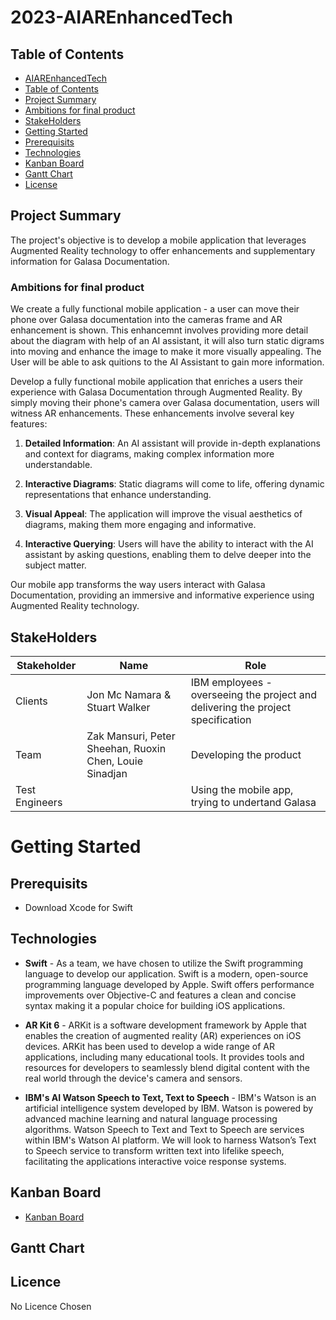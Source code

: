 # 2023-AIAREnhancedTech

## Table of Contents
  - [AIAREnhancedTech](#2023-AIAREnhancedTech)
  - [Table of Contents](#Table-of-Contents)
  - [Project Summary](#Project-Summary)
  - [Ambitions for final product](#Ambitions-for-final-product)
  - [StakeHolders](#StakeHolders)
  - [Getting Started](#Getting-Started)
  - [Prerequisits](#Prerequisits)
  - [Technologies](#Technologies)
  - [Kanban Board](#Kanban-Board)
  - [Gantt Chart](#Gantt-Chart)
  - [License](#License)

## Project Summary

The project's objective is to develop a mobile application that leverages Augmented Reality technology to offer enhancements and supplementary information for Galasa Documentation.

### Ambitions for final product

We create a fully functional mobile application - a user can move their phone over Galasa documentation into the cameras frame and AR enhancement is shown. This enhancemnt involves providing more detail about the diagram with help of an AI assistant, it will also turn static digrams into moving and enhance the image to make it more visually appealing. The User will be able to ask quitions to the AI Assistant to gain more information.

Develop a fully functional mobile application that enriches a users their experience with Galasa Documentation through Augmented Reality. By simply moving their phone's camera over Galasa documentation, users will witness AR enhancements. These enhancements involve several key features:

1. **Detailed Information**: An AI assistant will provide in-depth explanations and context for diagrams, making complex information more understandable.

2. **Interactive Diagrams**: Static diagrams will come to life, offering dynamic representations that enhance understanding.

3. **Visual Appeal**: The application will improve the visual aesthetics of diagrams, making them more engaging and informative.

4. **Interactive Querying**: Users will have the ability to interact with the AI assistant by asking questions, enabling them to delve deeper into the subject matter.

Our mobile app transforms the way users interact with Galasa Documentation, providing an immersive and informative experience using Augmented Reality technology.

## StakeHolders
| Stakeholder | Name | Role |
|-|-|-|
|Clients| Jon Mc Namara & Stuart Walker | IBM employees - overseeing the project and delivering the project specification|
| Team | Zak Mansuri, Peter Sheehan, Ruoxin Chen, Louie Sinadjan | Developing the product |
| Test Engineers | | Using the mobile app, trying to undertand Galasa |

# Getting Started

## Prerequisits

* Download Xcode for Swift

## Technologies

* **Swift**  -  As a team, we have chosen to utilize the Swift programming language to develop our application. Swift is a modern, open-source programming language developed by Apple. Swift offers performance improvements over Objective-C and features a clean and concise syntax making it a popular choice for building iOS applications.
  
* **AR Kit 6**  -  ARKit is a software development framework by Apple that enables the creation of augmented reality (AR) experiences on iOS devices. ARKit has been used to develop a wide range of AR applications, including many educational tools.  It provides tools and resources for developers to seamlessly blend digital content with the real world through the device's camera and sensors.
  
* **IBM's AI Watson Speech to Text, Text to Speech**  -  IBM's Watson is an artificial intelligence system developed by IBM. Watson is powered by advanced machine learning and natural language processing algorithms. Watson Speech to Text and Text to Speech are services within IBM's Watson AI platform. We will look to harness Watson’s Text to Speech service to transform written text into lifelike speech, facilitating the applications interactive voice response systems.


## Kanban Board

* [Kanban Board](https://github.com/orgs/spe-uob/projects/137/)

## Gantt Chart

## Licence

No Licence Chosen
